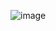  ![image](https://github.com/BigBigOcean/FengHeCards/blob/master/%E6%B5%B7%E6%8A%A5%E5%9B%BE%E7%89%87/%E5%B0%B1%E8%BF%99%E4%B8%80%E5%88%BB%EF%BC%8C%E5%B0%94%E6%99%B4%E5%81%9A%E4%BD%A0%E5%A5%B3%E6%9C%8B%E5%8F%8B.jpg)
